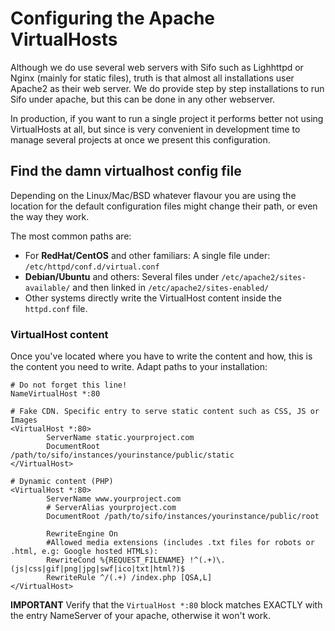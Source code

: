 Configuring the Apache VirtualHosts
===================================
Although we do use several web servers with Sifo such as Lighhttpd or Nginx (mainly for static files), truth is that almost all installations user Apache2 as their web server. We do provide step by step installations to run Sifo under apache, but this can be done in any other webserver.

In production, if you want to run a single project it performs better not using VirtualHosts at all, but since is very convenient in development time to manage several projects at once we present this configuration.

Find the damn virtualhost config file
-------------------------------------
Depending on the Linux/Mac/BSD whatever flavour you are using the location for the default configuration files might change their path, or even the way they work.

The most common paths are:

* For **RedHat/CentOS** and other familiars: A single file under: `/etc/httpd/conf.d/virtual.conf`
* **Debian/Ubuntu** and others: Several files under `/etc/apache2/sites-available/` and then linked in `/etc/apache2/sites-enabled/`
* Other systems directly write the VirtualHost content inside the `httpd.conf` file.

### VirtualHost content ###
Once you've located where you have to write the content and how, this is the content you need to write. Adapt paths to your installation:

    # Do not forget this line!
    NameVirtualHost *:80

	# Fake CDN. Specific entry to serve static content such as CSS, JS or Images
	<VirtualHost *:80>
	        ServerName static.yourproject.com
	        DocumentRoot /path/to/sifo/instances/yourinstance/public/static
	</VirtualHost>

	# Dynamic content (PHP)
	<VirtualHost *:80>
	        ServerName www.yourproject.com
	        # ServerAlias yourproject.com
	        DocumentRoot /path/to/sifo/instances/yourinstance/public/root

	        RewriteEngine On
	        #Allowed media extensions (includes .txt files for robots or .html, e.g: Google hosted HTMLs):
	        RewriteCond %{REQUEST_FILENAME} !^(.+)\.(js|css|gif|png|jpg|swf|ico|txt|html?)$
	        RewriteRule ^/(.+) /index.php [QSA,L]
	</VirtualHost>

**IMPORTANT** Verify that the `VirtualHost *:80` block matches EXACTLY with the entry NameServer of your apache, otherwise it won't work.
